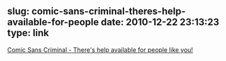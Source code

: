 slug: comic-sans-criminal-theres-help-available-for-people
date: 2010-12-22 23:13:23
type: link
---

[Comic Sans Criminal - There's help available for people like you!](http://www.comicsanscriminal.com/)
